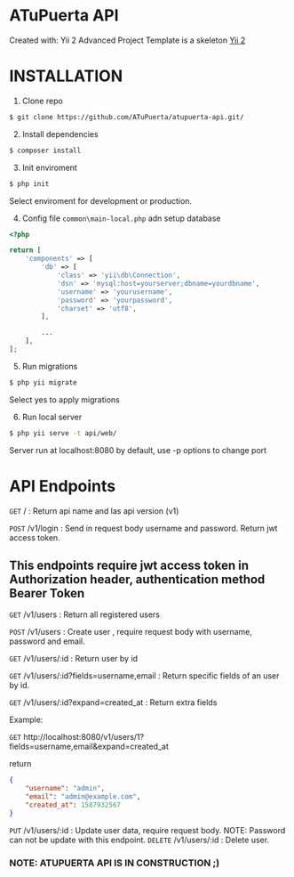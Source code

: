 # ATuPuerta API

Created with: Yii 2 Advanced Project Template is a skeleton [Yii 2](http://www.yiiframework.com/) 

# INSTALLATION

1. Clone repo

```bash
$ git clone https://github.com/ATuPuerta/atupuerta-api.git/
```

2. Install dependencies

```bash
$ composer install
```

3. Init enviroment

```bash
$ php init
```

Select enviroment for development or production.

4. Config file `common\main-local.php` adn setup database

```php
<?php

return [
    'components' => [
        'db' => [
            'class' => 'yii\db\Connection',
            'dsn' => 'mysql:host=yourserver;dbname=yourdbname',
            'username' => 'yourusername',
            'password' => 'yourpassword',
            'charset' => 'utf8',
        ],

        ...
    ],
];
```

5. Run migrations

```bash
$ php yii migrate
```

Select yes to apply migrations

6. Run local server

```bash
$ php yii serve -t api/web/
```

Server run at localhost:8080 by default, use -p options to change port

# API Endpoints

`GET` / : Return api name and las api version (v1)

`POST` /v1/login : Send in request body username and password. Return jwt access token.

This endpoints require jwt access token in Authorization header, authentication method Bearer Token
---

`GET` /v1/users : Return all registered users

`POST` /v1/users : Create user , require request body with username, password and email.

`GET` /v1/users/:id : Return user by id

`GET` /v1/users/:id?fields=username,email : Return specific fields of an user by id.

`GET` /v1/users/:id?expand=created_at : Return extra fields

Example:

`GET` http://localhost:8080/v1/users/1?fields=username,email&expand=created_at

return

```json
{
    "username": "admin",
    "email": "admin@example.com",
    "created_at": 1587932567
}
```

`PUT` /v1/users/:id : Update user data, require request body. NOTE: Password can not be update with this endpoint.
`DELETE` /v1/users/:id : Delete user.

### NOTE: ATUPUERTA API IS IN CONSTRUCTION ;)